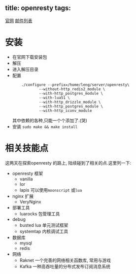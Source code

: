 title: openresty
tags:
---

[官网](https://openresty.org/)
[邮件列表](openresty@googlegroups.com)
# 安装
+ 在官网下载安装包
+ 解压
+ 进入解压目录
+ 配置
    ```shell
        ./configure --prefix=/home/leng/server/openresty\
                --without-http_redis2_module \
                --with-http_postgres_module \
                --with-lua51 \
                --with-http_drizzle_module \
                --with-http_postgres_module \
                --with-http_iconv_module
    ```
    其中依赖的各种,只能一个个添加了.(哭)
+ 安装 `sudo make && make install`


# 相关技能点
这两天在探索openresty 的路上, 陆续碰到了相关的点.这里列一下:

+ openresty 框架
    * vanilla
    * lor
    * lapis
        可以使用`moonscript` 或`lua`
+ nginx 扩展
    * VeryNginx
+ 部署工具
    * luarocks
        包管理工具
+ debug
    * busted
        lua 单元测试框架
    * systemtap
        内核调试工具
+ 数据库
    * mysql
    * redis
+ 网络
    * Raknet
        一个完善的网络相关函数库, 常用与游戏
    * Kafka
        一种高吞吐量的分布式发布订阅消息系统

